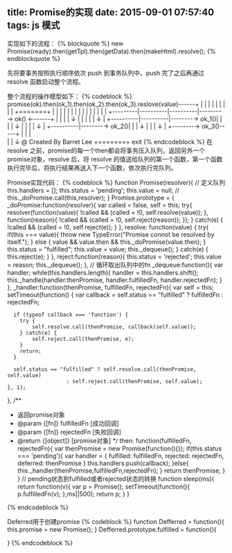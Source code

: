 title: Promise的实现
date: 2015-09-01 07:57:40
tags: js 模式
---
实现如下的流程：
{% blockquote %}
new Promise(ready).then(getTpl).then(getData).then(makeHtml).resolve();
{% endblockquote %}

先将要事务按照执行顺序依次 push 到事务队列中，push 完了之后再通过 resolve 函数启动整个流程。

整个流程的操作模型如下：
{% codeblock %}
promise(ok).then(ok_1).then(ok_2).then(ok_3).reslove(value)------+
         |         |          |          |                       |
         |         |          |          |        +=======+      |
         |         |          |          |        |       |      |
         |         |          |          |        |       |      |
         +---------|----------|----------|--------→  ok() ←------+
                   |          |          |        |   ↓   |
                   |          |          |        |   ↓   |
                   +----------|----------|--------→ ok_1()|
                              |          |        |   ↓   |
                              |          |        |   ↓   |
                              +----------|--------→ ok_2()|
                                         |        |   ↓   |
                                         |        |   ↓   |
                                         +--------→ ok_3()-----+
                                                  |       |    |       
                                                  |       |    ↓
@ Created By Barret Lee                           +=======+   exit
{% endcodeblock %}
在 resolve 之前，promise的每一个then都会将事务压入队列，返回另外一个promise对象，resolve 后，将 resolve 的值送给队列的第一个函数，第一个函数执行完毕后，将执行结果再送入下一个函数，依次执行完队列。

Promise实现代码：
{% codeblock %}
function Promise(resolver){
  // 定义队列
  this.handlers = [];
  this.status = 'pending';
  this.value = null;
  // 
  this._doPromise.call(this,resolver);
}
Promise.prototype = {
  _doPromise:function(resolver){
    var called = false, self = this;
    try{
      resolver(function(value){
          !called && (called = !0, self.resolve(value));
      }, function(reason){
          !called && (called = !0, self.reject(reason));
      });
    } catch(e) {
      !called && (called = !0, self.reject(e));
    }
  },
  resolve: function(value) {
    try{
      if(this === value){
        throw new TypeError("Promise connot be resolved by itself.");
      } else {
        value && value.then && this._doPromise(value.then);
      }
      this.status = "fulfilled";
      this.value = value;
      this._dequeue();
    } catch(e) {
      this.reject(e);
    }
  },
  reject:function(reason){
    this.status = 'rejected';
    this.value = reason;
    this._dequeue();
  },
  // 循环取出队列中的fn
  _dequeue:function(){
    var handler;
    while(this.handlers.length){
      handler = this.handlers.shift();
      this._handle(handler.thenPromise, handler.fulfilledFn, handler.rejectedFn);
    }
  },
  _handler:function(thenPromise, fulfilledFn, rejectedFn){
    var self = this;
    setTimeout(function() {
      var callback = self.status == "fulfilled" ? fulfilledFn : rejectedFn;

      if (typeof callback === 'function') {
        try {
            self.resolve.call(thenPromise, callback(self.value));
        } catch(e) {
            self.reject.call(thenPromise, e);
        }
        return;
      }

      self.status == "fulfilled" ? self.resolve.call(thenPromise, self.value) 
                       : self.reject.call(thenPromise, self.value);
    }, 1);
  },
  /**
   * 返回promise对象
   * @param  {[fn]} fulfilledFn [成功回调]
   * @param  {[fn]} rejectedFn  [失败回调]
   * @return {[object]}             [promise对象]
   */
  then: function(fulfilledFn, rejectedFn){
    var thenPromise = new Promise(function(){});
    if(this.status === 'pending'){
      var handler = {
        fulfilled: fulfilledFn,
        rejected: rejectedFn,
        deferred: thenPromise
      }
      this.handlers.push(callback);
    }else{
      this._handler(thenPromise,fulfilledFn,rejectedFn);
    }
    return thenPromise;
  }
}
// pending状态到fulfilled或者rejected状态的转换
function sleep(ms){
  return function(v){
    var p = Promise();
    setTimeout(function(){
      p.fulfilledFn(v);
    },ms||500);
    return p;
  }
}

{% endcodeblock %}


Deferred用于创建promise
{% codeblock %}
function Defferred = function(){
  this.promise = new Promise();
}
Defferred.prototype.fulfilled = function(){

}
{% endcodeblock %}